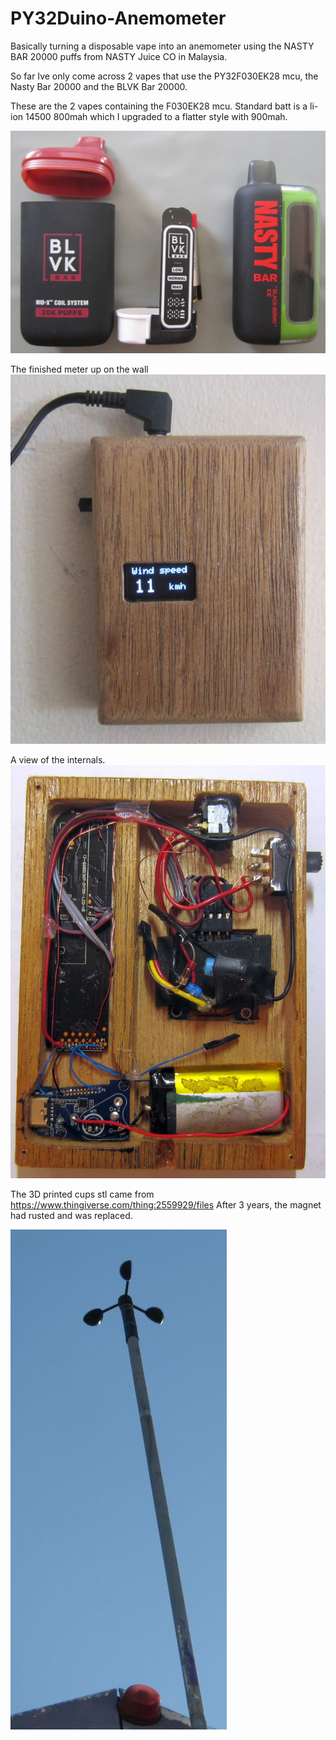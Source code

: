 # PY32Duino-Anemometer

Basically turning a disposable vape into an anemometer using the NASTY BAR 20000 puffs from NASTY Juice CO in Malaysia.

So far Ive only come across 2 vapes that use the PY32F030EK28 mcu, the Nasty Bar 20000 and the BLVK Bar 20000.

These are the 2 vapes containing the F030EK28 mcu.
Standard batt is a li-ion 14500 800mah which I upgraded to a flatter style with 900mah.

<img src="Images/side by side.JPG">

The finished meter up on the wall
<img src="Images/on the wall.JPG">

A view of the internals.
<img src="Images/inside.JPG">


The 3D printed cups stl came from https://www.thingiverse.com/thing:2559929/files
After 3 years, the magnet had rusted and was replaced.

<img src="Images/cups.jpg">

